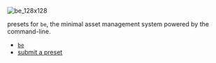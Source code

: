 ![be_128x128](https://cloud.githubusercontent.com/assets/2152766/8178025/88473a6c-1402-11e5-80a6-ddc8481815ba.png)

presets for `be`, the minimal asset management system powered by the command-line.

- [`be`](https://github.com/mottosso/be)
- [submit a preset](../../wiki/submit)
